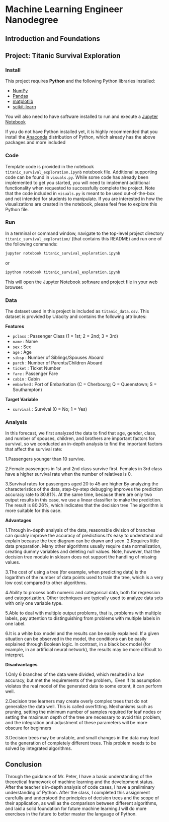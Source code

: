 # Machine Learning Engineer Nanodegree
## Introduction and Foundations
## Project: Titanic Survival Exploration

### Install

This project requires **Python** and the following Python libraries installed:

- [NumPy](http://www.numpy.org/)
- [Pandas](http://pandas.pydata.org)
- [matplotlib](http://matplotlib.org/)
- [scikit-learn](http://scikit-learn.org/stable/)

You will also need to have software installed to run and execute a [Jupyter Notebook](http://ipython.org/notebook.html)

If you do not have Python installed yet, it is highly recommended that you install the [Anaconda](http://continuum.io/downloads) distribution of Python, which already has the above packages and more included

### Code

Template code is provided in the notebook `titanic_survival_exploration.ipynb` notebook file. Additional supporting code can be found in `visuals.py`. While some code has already been implemented to get you started, you will need to implement additional functionality when requested to successfully complete the project. Note that the code included in `visuals.py` is meant to be used out-of-the-box and not intended for students to manipulate. If you are interested in how the visualizations are created in the notebook, please feel free to explore this Python file.

### Run

In a terminal or command window, navigate to the top-level project directory `titanic_survival_exploration/` (that contains this README) and run one of the following commands:

```bash
jupyter notebook titanic_survival_exploration.ipynb
```
or
```bash
ipython notebook titanic_survival_exploration.ipynb
```

This will open the Jupyter Notebook software and project file in your web browser.

### Data

The dataset used in this project is included as `titanic_data.csv`. This dataset is provided by Udacity and contains the following attributes:

**Features**
- `pclass` : Passenger Class (1 = 1st; 2 = 2nd; 3 = 3rd)
- `name` : Name
- `sex` : Sex
- `age` : Age
- `sibsp` : Number of Siblings/Spouses Aboard
- `parch` : Number of Parents/Children Aboard
- `ticket` : Ticket Number
- `fare` : Passenger Fare
- `cabin` : Cabin
- `embarked` : Port of Embarkation (C = Cherbourg; Q = Queenstown; S = Southampton)

**Target Variable**
- `survival` : Survival (0 = No; 1 = Yes)

### Analysis

In this forecast, we first analyzed the data to find that age, gender, class, and number of spouses, children, and brothers are important factors for survival, so we conducted an in-depth analysis to find the important factors that affect the survival rate:

1.Passengers younger than 10 survive.

2.Female passengers in 1st and 2nd class survive first. Females in 3rd class have a higher survival rate when the number of relatives is 0.

3.Survival rates for passengers aged 20 to 45 are higher
By analyzing the characteristics of the data, step-by-step debugging improves the prediction accuracy rate to 80.81%. At the same time, because there are only two output results in this case, we use a linear classifier to make the prediction. The result is 80.26%, which indicates that the decision tree The algorithm is more suitable for this case.

**Advantages** 

1.Through in-depth analysis of the data, reasonable division of branches can quickly improve the accuracy of predictions.It’s easy to understand and explain because the tree diagram can be drawn and seen.
2.Requires little data preparation. Many other algorithms usually require data normalization, creating dummy variables and deleting null values. Note, however, that the decision tree module in sklearn does not support the handling of missing values.

3.The cost of using a tree (for example, when predicting data) is the logarithm of the number of data points used to train the tree, which is a very low cost compared to other algorithms.

4.Ability to process both numeric and categorical data, both for regression and categorization. Other techniques are typically used to analyze data sets with only one variable type.

5.Able to deal with multiple output problems, that is, problems with multiple labels, pay attention to distinguishing from problems with multiple labels in one label.

6.It is a white box model and the results can be easily explained. If a given situation can be observed in the model, the conditions can be easily explained through Boolean logic. In contrast, in a black box model (for example, in an artificial neural network), the results may be more difficult to interpret.

**Disadvantages**

1.Only 6 branches of the data were divided, which resulted in a low accuracy, but met the requirements of the problem。Even if its assumption violates the real model of the generated data to some extent, it can perform well.

2.Decision tree learners may create overly complex trees that do not generalize the data well. This is called overfitting. Mechanisms such as pruning, setting the minimum number of samples required for leaf nodes or setting the maximum depth of the tree are necessary to avoid this problem, and the integration and adjustment of these parameters will be more obscure for beginners

3.Decision trees may be unstable, and small changes in the data may lead to the generation of completely different trees. This problem needs to be solved by integrated algorithms.

## Conclusion

Through the guidance of Mr. Peter, I have a basic understanding of the theoretical framework of machine learning and the development status. After the teacher's in-depth analysis of code cases, I have a preliminary understanding of Python. After the class, I completed this assignment carefully and understood the principles of decision trees and the scope of their application, as well as the comparison between different algorithms, and laid a solid foundation for future machine learning.I will do more exercises in the future to better master the language of Python.
